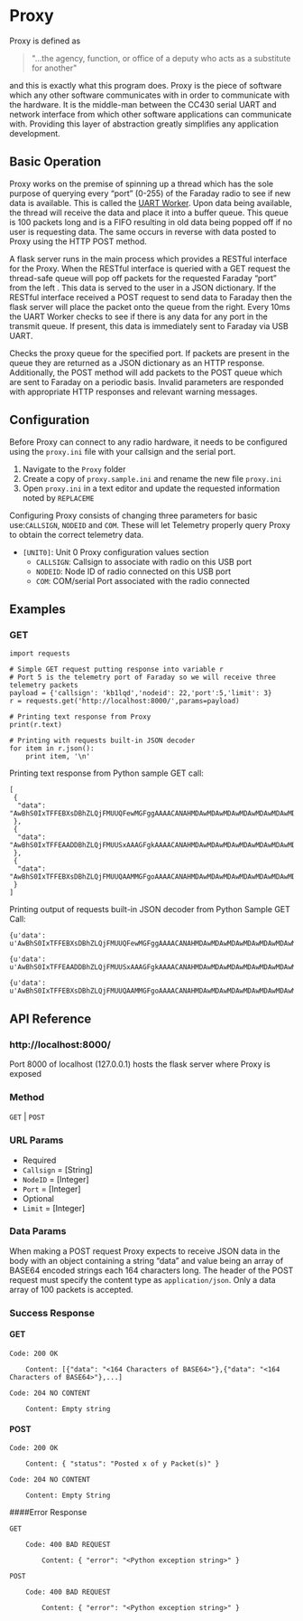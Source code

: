 # Proxy
Proxy is defined as 

> "...the agency, function, or office of a deputy who acts as a substitute for another" 

and this is exactly what this program does. Proxy is the piece of software which any other software communicates with in order to communicate with the hardware. It is the middle-man between the CC430 serial UART and network interface from which other software applications can communicate with. Providing this layer of abstraction greatly simplifies any application development.

## Basic Operation
Proxy works on the premise of spinning up a thread which has the sole purpose of querying every “port” (0-255) of the Faraday radio to see if new data is available. This is called the [UART Worker](https://github.com/FaradayRF/Faraday-Software/blob/master/proxy/proxy.py#L44). Upon data being available, the thread will receive the data and place it into a buffer queue. This queue is 100 packets long and is a FIFO resulting in old data being popped off if no user is requesting data. The same occurs in reverse with data posted to Proxy using the HTTP POST method.

A flask server runs in the main process which provides a RESTful interface for the Proxy. When the RESTful interface is queried with a GET request the thread-safe queue will pop off packets for the requested Faraday “port” from the left . This data is served to the user in a JSON dictionary. If the RESTful interface received a POST request to send data to Faraday then the flask server will place the packet onto the queue from the right. Every 10ms the UART Worker checks to see if there is any data for any port in the transmit queue. If present, this data is immediately sent to Faraday via USB UART.

Checks the proxy queue for the specified port. If packets are present in the queue they are returned as a JSON dictionary as an HTTP response. Additionally, the POST method will add packets to the POST queue which are sent to Faraday on a periodic basis. Invalid parameters are responded with appropriate HTTP responses and relevant warning messages.

## Configuration
 
Before Proxy can connect to any radio hardware, it needs to be configured using the `proxy.ini` file with your callsign and the serial port.
 
 1. Navigate to the `Proxy` folder
 2. Create a copy of `proxy.sample.ini` and rename the new file `proxy.ini`
 3. Open `proxy.ini` in a text editor and update the requested information noted  by `REPLACEME`
 
Configuring Proxy consists of changing three parameters for basic use:`CALLSIGN`, `NODEID` and `COM`. These will let Telemetry properly query Proxy to obtain the correct telemetry data.  
 
* `[UNIT0]`: Unit 0 Proxy configuration values section
  * `CALLSIGN`: Callsign to associate with radio on this USB port
  * `NODEID`: Node ID of radio connected on this USB port
  * `COM`: COM/serial Port associated with the radio connected

## Examples
### GET
```
import requests

# Simple GET request putting response into variable r
# Port 5 is the telemetry port of Faraday so we will receive three telemetry packets
payload = {'callsign': 'kb1lqd','nodeid': 22,'port':5,'limit': 3}
r = requests.get('http://localhost:8000/',params=payload)

# Printing text response from Proxy
print(r.text)

# Printing with requests built-in JSON decoder
for item in r.json():
    print item, '\n'
```
Printing text response from Python sample GET call:
```
[
 {
  "data": "AwBhS0IxTFFEBXsDBhZLQjFMUUQFewMGFggAAAACANAHMDAwMDAwMDAwMDAwMDAwMDAwMDAwMDAwMDAwMDAwMDAwMDAwMDAwMAAHYAkuCBAIDAfaB9cHtwAAACQLJwAAHCAAAAAAAAAAAAAAAAAAAAAAAAAAAABOxBIs"
 },
 {
  "data": "AwBhS0IxTFFEAADDBhZLQjFMUUSxAAAGFgkAAAACANAHMDAwMDAwMDAwMDAwMDAwMDAwMDAwMDAwMDAwMDAwMDAwMDAwMDAwMAAHYAktCBEIDQfaB9cHugAAACMLLAAAHCAAAAAAAAAAAAAAAAAAAAAAAE7EAACXIxNd"
 },
 {
  "data": "AwBhS0IxTFFEBXsDBhZLQjFMUUQAAMMGFgoAAAACANAHMDAwMDAwMDAwMDAwMDAwMDAwMDAwMDAwMDAwMDAwMDAwMDAwMDAwMAAHYAksCBAICwfaB9UHtwAAACMLLwAAHCAAAAAAAAAAAAAAAAAAAAAAAAAATsQAABJw"
 }
]
```
Printing output of requests built-in JSON decoder from Python Sample GET Call:
```
{u'data': u'AwBhS0IxTFFEBXsDBhZLQjFMUUQFewMGFggAAAACANAHMDAwMDAwMDAwMDAwMDAwMDAwMDAwMDAwMDAwMDAwMDAwMDAwMDAwMAAHYAkuCBAIDAfaB9cHtwAAACQLJwAAHCAAAAAAAAAAAAAAAAAAAAAAAAAAAABOxBIs'}

{u'data': u'AwBhS0IxTFFEAADDBhZLQjFMUUSxAAAGFgkAAAACANAHMDAwMDAwMDAwMDAwMDAwMDAwMDAwMDAwMDAwMDAwMDAwMDAwMDAwMAAHYAktCBEIDQfaB9cHugAAACMLLAAAHCAAAAAAAAAAAAAAAAAAAAAAAE7EAACXIxNd'}

{u'data': u'AwBhS0IxTFFEBXsDBhZLQjFMUUQAAMMGFgoAAAACANAHMDAwMDAwMDAwMDAwMDAwMDAwMDAwMDAwMDAwMDAwMDAwMDAwMDAwMAAHYAksCBAICwfaB9UHtwAAACMLLwAAHCAAAAAAAAAAAAAAAAAAAAAAAAAATsQAABJw'}
```

## API Reference
### http://localhost:8000/
Port 8000 of localhost (127.0.0.1) hosts the flask server where Proxy is exposed

### Method
`GET` | `POST`

### URL Params
 * Required
  * `Callsign` = [String]
  * `NodeID` = [Integer]
  * `Port` = [Integer]
 * Optional
  * `Limit` = [Integer]

### Data Params
When making a POST request Proxy expects to receive JSON data in the body with an object containing a string “data” and value being an array of BASE64 encoded strings each 164 characters long. The header of the POST request must specify the content type as `application/json`. Only a data array of 100 packets is accepted.

### Success Response

#### GET
```
Code: 200 OK

    Content: [{"data": "<164 Characters of BASE64>"},{"data": "<164 Characters of BASE64>"},...]

Code: 204 NO CONTENT

    Content: Empty string
```

#### POST
```
Code: 200 OK

    Content: { "status": "Posted x of y Packet(s)" }

Code: 204 NO CONTENT

    Content: Empty String
```
####Error Response
```
GET

    Code: 400 BAD REQUEST

        Content: { "error": "<Python exception string>" }

POST

    Code: 400 BAD REQUEST

        Content: { "error": "<Python exception string>" }
```

